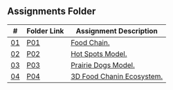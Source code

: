 ## Assignments Folder

|      #      | Folder Link  | Assignment Description             |
| :---------: | ------------ | ---------------------------------- |
| [01](./P01) | [P01](./P01) | [Food Chain.](./P01)               |
| [02](./P02) | [P02](./P02) | [Hot Spots Model.](./P02)          |
| [03](./P03) | [P03](./P03) | [Prairie Dogs Model.](./P03)       |
| [04](./P04) | [P04](./P04) | [3D Food Chanin Ecosystem.](./P04) |
